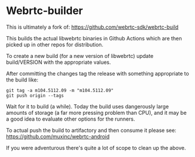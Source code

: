 # Webrtc-builder

This is ultimately a fork of:
https://github.com/webrtc-sdk/webrtc-build

This builds the actual libwebrtc binaries in Github Actions which are then picked up in other repos for distribution.

To create a new build (for a new version of libwebrtc) update build/VERSION with the appropriate values.

After committing the changes tag the release with something appropriate to the build like:
```
git tag -a m104.5112.09 -m "m104.5112.09"
git push origin --tags
```

Wait for it to build (a while). Today the build uses dangerously large amounts of storage (a far more pressing problem than CPU), and it may be a good idea to evaluate other options for the runners.

To actual push the build to artifactory and then consume it please see: https://github.com/muxinc/webrtc-android

If you were adventurous there's quite a lot of scope to clean up the above.